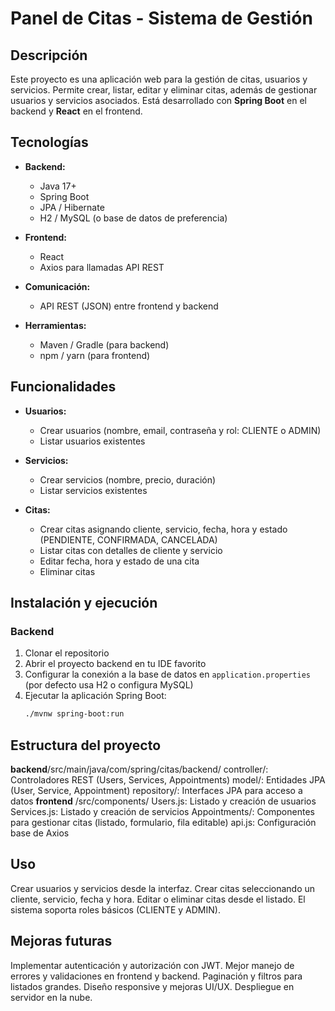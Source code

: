 # Panel de Citas - Sistema de Gestión

## Descripción

Este proyecto es una aplicación web para la gestión de citas, usuarios y servicios. Permite crear, listar, editar y eliminar citas, además de gestionar usuarios y servicios asociados. Está desarrollado con **Spring Boot** en el backend y **React** en el frontend.

## Tecnologías

- **Backend:**  
  - Java 17+  
  - Spring Boot  
  - JPA / Hibernate  
  - H2 / MySQL (o base de datos de preferencia)  

- **Frontend:**  
  - React  
  - Axios para llamadas API REST  

- **Comunicación:**  
  - API REST (JSON) entre frontend y backend  

- **Herramientas:**  
  - Maven / Gradle (para backend)  
  - npm / yarn (para frontend)  

## Funcionalidades

- **Usuarios:**  
  - Crear usuarios (nombre, email, contraseña y rol: CLIENTE o ADMIN)  
  - Listar usuarios existentes  

- **Servicios:**  
  - Crear servicios (nombre, precio, duración)  
  - Listar servicios existentes  

- **Citas:**  
  - Crear citas asignando cliente, servicio, fecha, hora y estado (PENDIENTE, CONFIRMADA, CANCELADA)  
  - Listar citas con detalles de cliente y servicio  
  - Editar fecha, hora y estado de una cita  
  - Eliminar citas  

## Instalación y ejecución

### Backend

1. Clonar el repositorio  
2. Abrir el proyecto backend en tu IDE favorito  
3. Configurar la conexión a la base de datos en `application.properties` (por defecto usa H2 o configura MySQL)  
4. Ejecutar la aplicación Spring Boot:  
   ```bash
   ./mvnw spring-boot:run

## Estructura del proyecto

**backend**/src/main/java/com/spring/citas/backend/
controller/: Controladores REST (Users, Services, Appointments)
model/: Entidades JPA (User, Service, Appointment)
repository/: Interfaces JPA para acceso a datos
**frontend** /src/components/
Users.js: Listado y creación de usuarios
Services.js: Listado y creación de servicios
Appointments/: Componentes para gestionar citas (listado, formulario, fila editable)
api.js: Configuración base de Axios

## Uso
Crear usuarios y servicios desde la interfaz.
Crear citas seleccionando un cliente, servicio, fecha y hora.
Editar o eliminar citas desde el listado.
El sistema soporta roles básicos (CLIENTE y ADMIN).

## Mejoras futuras
Implementar autenticación y autorización con JWT.
Mejor manejo de errores y validaciones en frontend y backend.
Paginación y filtros para listados grandes.
Diseño responsive y mejoras UI/UX.
Despliegue en servidor en la nube.
